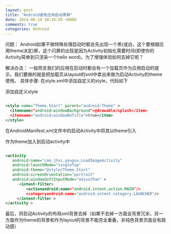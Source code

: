```yaml
---
layout: post
title: "Android避免应用启动黑屏"
date: 2014-06-19 10:34:55 +0800
comments: true
categories: Android
---
```

问题：
Android如果不做特殊处理启动时都会先出现一个黑(或白，这个要根据应用theme决定)屏，这个闪屏的出现是因为Activity初始化需要时间(即使你的Activity简单到只渲染一个hello word)。为了增强体验如何去掉它呢？
<!--more-->
解决办法：
一般而言我们的应用在启动时都会有一个加载页作为应用启动的提示。我们要做的就是把加载页从layout的xml中拿出来做为启动Activity的theme使用。
具体步骤:
在style.xml中添加自定义的style，代码如下

添加自定义style

```xml

<style name="Theme.Start" parent="android:Theme" > 
  <itemname="android:windowBackground">@drawable/splash</item> 
  <itemname="android:windowNoTitle">true</item> 
</style> 
```

在AndroidManifest.xml文件中的启动Activity中将其以theme引入

作为theme加入到启动activity中


```xml

<activity
   android:name="com.jhss.youguu.LoadImageActivity"
   android:launchMode="singleTop"
   android:theme="@style/Theme.Start"
   android:screenOrientation="portrait"
   android:windowSoftInputMode="adjustPan" > 
      <intent-filter> 
         <actionandroid:name="android.intent.action.MAIN"/>
         <categoryandroid:name="android.intent.category.LAUNCHER"/>
     </intent-filter > 
</activity >
``` 

最后，将启动Activity的布局xml背景去掉（如果不去掉一方面会背景冗余，另一方面作为theme的背景和作为layout的背景不能完全重叠，非纯色背景页面会有跳动感）
